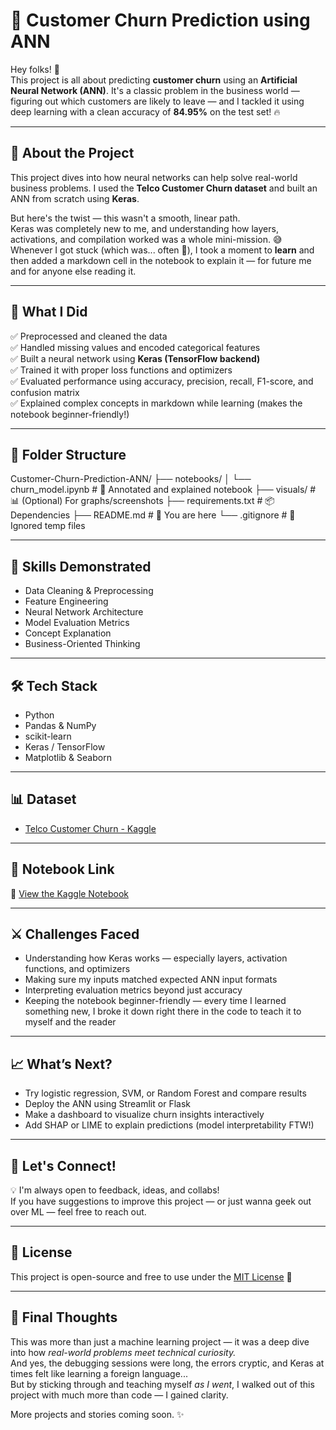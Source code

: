 # 🧠 Customer Churn Prediction using ANN

Hey folks! 👋  
This project is all about predicting **customer churn** using an **Artificial Neural Network (ANN)**. It's a classic problem in the business world — figuring out which customers are likely to leave — and I tackled it using deep learning with a clean accuracy of **84.95%** on the test set! 🔥

---

## 📌 About the Project

This project dives into how neural networks can help solve real-world business problems. I used the **Telco Customer Churn dataset** and built an ANN from scratch using **Keras**.

But here's the twist — this wasn't a smooth, linear path.  
Keras was completely new to me, and understanding how layers, activations, and compilation worked was a whole mini-mission. 😅  
Whenever I got stuck (which was... often 👀), I took a moment to **learn** and then added a markdown cell in the notebook to explain it — for future me and for anyone else reading it.

---

## 🚀 What I Did

✅ Preprocessed and cleaned the data  
✅ Handled missing values and encoded categorical features  
✅ Built a neural network using **Keras (TensorFlow backend)**  
✅ Trained it with proper loss functions and optimizers  
✅ Evaluated performance using accuracy, precision, recall, F1-score, and confusion matrix  
✅ Explained complex concepts in markdown while learning (makes the notebook beginner-friendly!)

---

## 📂 Folder Structure

Customer-Churn-Prediction-ANN/
├── notebooks/
│   └── churn_model.ipynb       # 📓 Annotated and explained notebook
├── visuals/                    # 📊 (Optional) For graphs/screenshots
├── requirements.txt            # 📦 Dependencies
├── README.md                   # 📘 You are here
└── .gitignore                  # 🚫 Ignored temp files


---

## 🧠 Skills Demonstrated

- Data Cleaning & Preprocessing
- Feature Engineering
- Neural Network Architecture
- Model Evaluation Metrics
- Concept Explanation
- Business-Oriented Thinking

---

## 🛠️ Tech Stack

- Python
- Pandas & NumPy
- scikit-learn
- Keras / TensorFlow
- Matplotlib & Seaborn

---

## 📊 Dataset

- [Telco Customer Churn - Kaggle](https://www.kaggle.com/datasets/blastchar/telco-customer-churn)

---

## 📎 Notebook Link

🔗 [View the Kaggle Notebook](https://www.kaggle.com/code/edith982/customer-churn-prediction-model-using-ann)

---

## ⚔️ Challenges Faced

- Understanding how Keras works — especially layers, activation functions, and optimizers
- Making sure my inputs matched expected ANN input formats
- Interpreting evaluation metrics beyond just accuracy
- Keeping the notebook beginner-friendly — every time I learned something new, I broke it down right there in the code to teach it to myself and the reader

---

## 📈 What’s Next?

- Try logistic regression, SVM, or Random Forest and compare results  
- Deploy the ANN using Streamlit or Flask  
- Make a dashboard to visualize churn insights interactively  
- Add SHAP or LIME to explain predictions (model interpretability FTW!)

---

## 💬 Let's Connect!

💡 I'm always open to feedback, ideas, and collabs!  
If you have suggestions to improve this project — or just wanna geek out over ML — feel free to reach out.

---

## 🔖 License

This project is open-source and free to use under the [MIT License](LICENSE) 💼

---

## 🌟 Final Thoughts

This was more than just a machine learning project — it was a deep dive into how *real-world problems meet technical curiosity.*  
And yes, the debugging sessions were long, the errors cryptic, and Keras at times felt like learning a foreign language...  
But by sticking through and teaching myself *as I went*, I walked out of this project with much more than code — I gained clarity.

More projects and stories coming soon. ✨  
